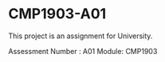 # CMP1903-A01
 
This project is an assignment for University.

Assessment Number : A01
Module: CMP1903